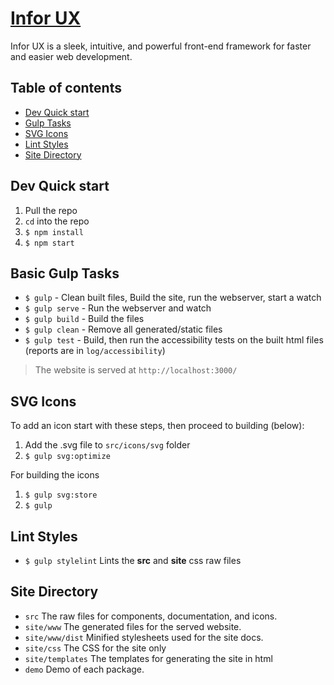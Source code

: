 # [Infor UX](#)

Infor UX is a sleek, intuitive, and powerful front-end framework for faster and easier web development.

## Table of contents
- [Dev Quick start](#dev-quick-start)
- [Gulp Tasks](#other-useful-gulp-tasks)
- [SVG Icons](#edit-icons)
- [Lint Styles](#lint-styles)
- [Site Directory](#site-directory)

## Dev Quick start
1. Pull the repo
1. `cd` into the repo
1. `$ npm install`
1. `$ npm start`

## Basic Gulp Tasks

- `$ gulp` - Clean built files, Build the site, run the webserver, start a watch
- `$ gulp serve` - Run the webserver and watch
- `$ gulp build` - Build the files
- `$ gulp clean` - Remove all generated/static files
- `$ gulp test` - Build, then run the accessibility tests on the built html files (reports are in `log/accessibility`)

> The website is served at `http://localhost:3000/`

## SVG Icons

To add an icon start with these steps, then proceed to building (below):
1. Add the .svg file to `src/icons/svg` folder
1. `$ gulp svg:optimize`

For building the icons
1. `$ gulp svg:store`
2. `$ gulp`

## Lint Styles

- `$ gulp stylelint` Lints the **src** and **site** css raw files

## Site Directory

- `src` The raw files for components, documentation, and icons.
- `site/www` The generated files for the served website.
- `site/www/dist` Minified stylesheets used for the site docs.
- `site/css` The CSS for the site only
- `site/templates` The templates for generating the site in html
- `demo` Demo of each package.
